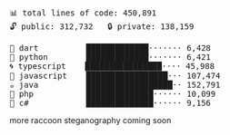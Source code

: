 <!--
**pmazumder3927/pmazumder3927** is a ✨ _special_ ✨ repository because its `README.md` (this file) appears on your GitHub profile.

Here are some ideas to get you started:

- 🔭 I’m currently working on ...
- 🌱 I’m currently learning ...
- 👯 I’m looking to collaborate on ...
- 🤔 I’m looking for help with ...
- 💬 Ask me about ...
- 📫 How to reach me: ...
- 😄 Pronouns: ...
- ⚡ Fun fact: ...
-->
 <!-- LANGUAGES BREAKDOWN START -->
<pre><code style="font-family: monospace; font-size: 14px;">
📊 total lines of code: 450,891
🔓 public: 312,732   🔒 private: 138,159

🎯 dart          █████████████······· 6,428
🐍 python        █████████████······· 6,421
🌀 typescript    ████████████████···· 45,988
💛 javascript    █████████████████··· 107,474
☕ java          ██████████████████·· 152,791
🐘 php           ██████████████······ 10,099
🔧 c#            ██████████████······ 9,156
</code></pre>
 <!-- LANGUAGES BREAKDOWN END -->
more raccoon steganography coming soon
